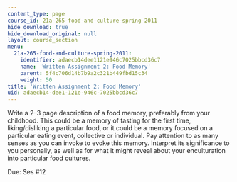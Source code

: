 ```yaml
---
content_type: page
course_id: 21a-265-food-and-culture-spring-2011
hide_download: true
hide_download_original: null
layout: course_section
menu:
  21a-265-food-and-culture-spring-2011:
    identifier: adaecb14dee1121e946c7025bbcd36c7
    name: 'Written Assignment 2: Food Memory'
    parent: 5f4c706d14b7b9a2c321b449fbd15c34
    weight: 50
title: 'Written Assignment 2: Food Memory'
uid: adaecb14-dee1-121e-946c-7025bbcd36c7
---
```


Write a 2–3 page description of a food memory, preferably from your childhood. This could be a memory of tasting for the first time, liking/disliking a particular food, or it could be a memory focused on a particular eating event, collective or individual. Pay attention to as many senses as you can invoke to evoke this memory. Interpret its significance to you personally, as well as for what it might reveal about your enculturation into particular food cultures.

Due: Ses #12